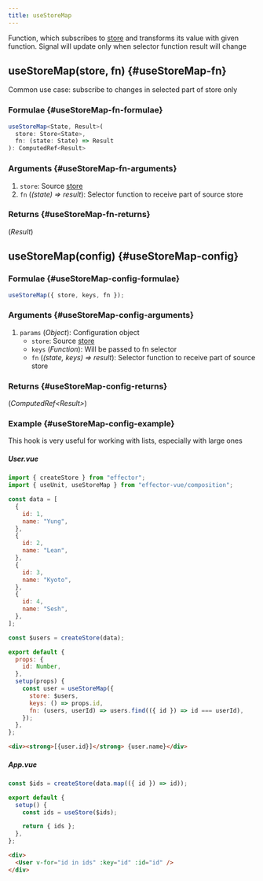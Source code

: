 ```yaml
---
title: useStoreMap
---
```


Function, which subscribes to [store](/api/effector/Store.md) and transforms its value with given function. Signal will update only when selector function result will change

## useStoreMap(store, fn) {#useStoreMap-fn}

Common use case: subscribe to changes in selected part of store only

### Formulae {#useStoreMap-fn-formulae}

```ts
useStoreMap<State, Result>(
  store: Store<State>,
  fn: (state: State) => Result
): ComputedRef<Result>
```

### Arguments {#useStoreMap-fn-arguments}

1. `store`: Source [store](/api/effector/Store.md)
2. `fn` (_(state) => result_): Selector function to receive part of source store

### Returns {#useStoreMap-fn-returns}

(_Result_)

## useStoreMap(config) {#useStoreMap-config}

### Formulae {#useStoreMap-config-formulae}

```ts
useStoreMap({ store, keys, fn });
```

### Arguments {#useStoreMap-config-arguments}

1. `params` (_Object_): Configuration object
   - `store`: Source [store](/api/effector/Store.md)
   - `keys` (_Function_): Will be passed to fn selector
   - `fn` (_(state, keys) => result_): Selector function to receive part of source store

### Returns {#useStoreMap-config-returns}

(_ComputedRef<Result\>_)

### Example {#useStoreMap-config-example}

This hook is very useful for working with lists, especially with large ones

##### User.vue

```js
import { createStore } from "effector";
import { useUnit, useStoreMap } from "effector-vue/composition";

const data = [
  {
    id: 1,
    name: "Yung",
  },
  {
    id: 2,
    name: "Lean",
  },
  {
    id: 3,
    name: "Kyoto",
  },
  {
    id: 4,
    name: "Sesh",
  },
];

const $users = createStore(data);

export default {
  props: {
    id: Number,
  },
  setup(props) {
    const user = useStoreMap({
      store: $users,
      keys: () => props.id,
      fn: (users, userId) => users.find(({ id }) => id === userId),
    });
  },
};
```

```html
<div><strong>[{user.id}]</strong> {user.name}</div>
```

##### App.vue

```js
const $ids = createStore(data.map(({ id }) => id));

export default {
  setup() {
    const ids = useStore($ids);

    return { ids };
  },
};
```

```html
<div>
  <User v-for="id in ids" :key="id" :id="id" />
</div>
```
